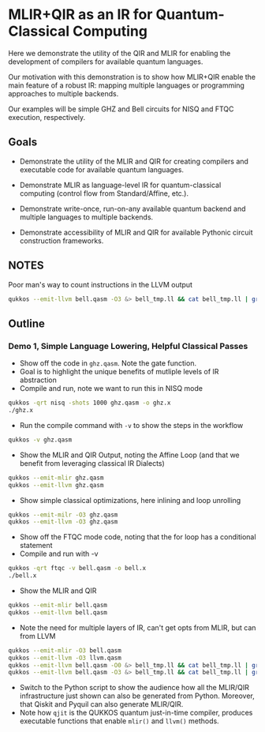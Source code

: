 # MLIR+QIR as an IR for Quantum-Classical Computing
Here we demonstrate the utility of the QIR and MLIR for enabling the development of compilers for available quantum languages. 

Our motivation with this demonstration is to show how MLIR+QIR enable the main feature of a robust IR: mapping multiple languages or programming approaches to multiple backends.

Our examples will be simple GHZ and Bell circuits for NISQ and FTQC execution, respectively. 

## Goals

- Demonstrate the utility of the MLIR and QIR for creating compilers and executable code for available quantum languages.

- Demonstrate MLIR as language-level IR for quantum-classical computing (control flow from Standard/Affine, etc.).

- Demonstrate write-once, run-on-any available quantum backend and multiple languages to multiple backends.

- Demonstrate accessibility of MLIR and QIR for available Pythonic circuit construction frameworks. 

## NOTES
Poor man's way to count instructions in the LLVM output
```bash
qukkos --emit-llvm bell.qasm -O3 &> bell_tmp.ll && cat bell_tmp.ll | grep '%* = \|call' | wc -l && rm bell_tmp.ll
```

## Outline

### Demo 1, Simple Language Lowering, Helpful Classical Passes

- Show off the code in `ghz.qasm`. Note the gate function. 
- Goal is to highlight the unique benefits of mutliple levels of IR abstraction
- Compile and run, note we want to run this in NISQ mode
```bash
qukkos -qrt nisq -shots 1000 ghz.qasm -o ghz.x
./ghz.x
```
- Run the compile command with `-v` to show the steps in the workflow
```bash
qukkos -v ghz.qasm 
```
- Show the MLIR and QIR Output, noting the Affine Loop (and that we benefit from leveraging classical IR Dialects)
```bash
qukkos --emit-mlir ghz.qasm
qukkos --emit-llvm ghz.qasm
```
- Show simple classical optimizations, here inlining and loop unrolling
```bash
qukkos --emit-milr -O3 ghz.qasm
qukkos --emit-llvm -O3 ghz.qasm
```

- Show off the FTQC mode code, noting that the for loop has a conditional statement
- Compile and run with -v 
```bash 
qukkos -qrt ftqc -v bell.qasm -o bell.x
./bell.x
```
- Show the MLIR and QIR
```bash
qukkos --emit-mlir bell.qasm
qukkos --emit-llvm bell.qasm
```
- Note the need for multiple layers of IR, can't get opts from MLIR, but can from LLVM
```bash
qukkos --emit-mlir -O3 bell.qasm
qukkos --emit-llvm -O3 llvm.qasm
qukkos --emit-llvm bell.qasm -O0 &> bell_tmp.ll && cat bell_tmp.ll | grep '%* = \|call' | wc -l && rm bell_tmp.ll
qukkos --emit-llvm bell.qasm -O3 &> bell_tmp.ll && cat bell_tmp.ll | grep '%* = \|call' | wc -l && rm bell_tmp.ll
```

- Switch to the Python script to show the audience how all the MLIR/QIR infrastructure just shown can also be generated from Python. Moreover, that Qiskit and Pyquil can also generate MLIR/QIR. 
- Note how `qjit` is the QUKKOS quantum just-in-time compiler, produces executable functions that enable `mlir()` and `llvm()` methods. 


